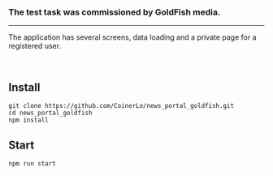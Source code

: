 

### The test task was commissioned by GoldFish media.
---
The application has several screens, data loading and a private page for a registered user.

<br>

## Install

    git clone https://github.com/CoinerLo/news_portal_goldfish.git
    cd news_portal_goldfish
    npm install

## Start

    npm run start

